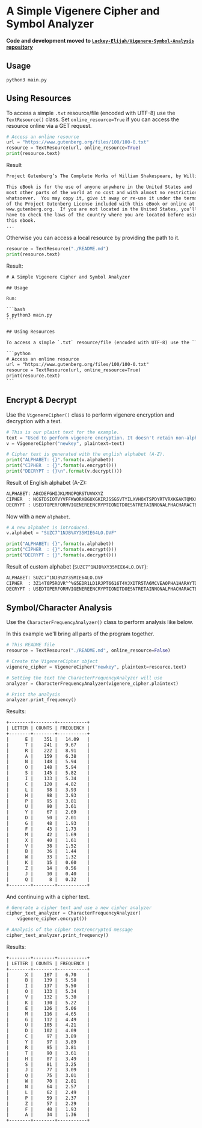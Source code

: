 # A Simple Vigenere Cipher and Symbol Analyzer

**Code and development moved to [`Luckey-Elijah/Vigenere-Symbol-Analysis` repository](https://github.com/Luckey-Elijah/Vigenere-Symbol-Analysis)**

## Usage

```shell
python3 main.py
```

## Using Resources

To access a simple `.txt` resource/file (encoded with UTF-8) use the `TextResource()` class. Set `online_resource=True` if you can access the resource online via a GET request.

```python
# Access an online resource
url = "https://www.gutenberg.org/files/100/100-0.txt"
resource = TextResource(url, online_resource=True)
print(resource.text)
```

Result

```txt
Project Gutenberg’s The Complete Works of William Shakespeare, by William Shakespeare

This eBook is for the use of anyone anywhere in the United States and
most other parts of the world at no cost and with almost no restrictions
whatsoever.  You may copy it, give it away or re-use it under the terms
of the Project Gutenberg License included with this eBook or online at
www.gutenberg.org.  If you are not located in the United States, you’ll
have to check the laws of the country where you are located before using
this ebook.
...
```

Otherwise you can access a local resource by providing the path to it.

```python
resource = TextResource("./README.md")
print(resource.text)
```

Result:

````txt
# A Simple Vigenere Cipher and Symbol Analyzer

## Usage

Run:

```bash
$ python3 main.py
```

## Using Resources

To access a simple `.txt` resource/file (encoded with UTF-8) use the `TextResource()` class. Set `online_resource=True` if you can access the resource online via a GET request.

```python
# Access an online resource
url = "https://www.gutenberg.org/files/100/100-0.txt"
resource = TextResource(url, online_resource=True)
print(resource.text)
```
````

## Encrypt & Decrypt

Use the `VigenereCipher()` class to perform vigenere encryption and decryption with a text.

```python
# This is our plaint text for the example.
text = "Used to perform vigenere encryption. It doesn't retain non-alpha characters."
v = VigenereCipher("newkey", plaintext=text)

# Cipher text is generated with the english alphabet (A-Z).
print("ALPHABET: {}".format(v.alphabet))
print("CIPHER  : {}".format(v.encrypt()))
print("DECRYPT : {}\n".format(v.decrypt()))
```

Result of English alphabet (A-Z):

```txt
ALPHABET: ABCDEFGHIJKLMNOPQRSTUVWXYZ
CIPHER  : NCGTDSIOTVYVFFKWORXBGUXGKIRJSSGSVTYILXVHOXTSPDYRTVRXKGAKTQMXXBU
DECRYPT : USEDTOPERFORMVIGENEREENCRYPTIONITDOESNTRETAINNONALPHACHARACTERS
```

Now with a new `alphabet`.

```python
# A new alphabet is introduced.
v.alphabet = "SUZC7^1NJB%XY35MIE64LO.DVF"

print("ALPHABET: {}".format(v.alphabet))
print("CIPHER  : {}".format(v.encrypt()))
print("DECRYPT : {}".format(v.decrypt()))
```

Result of custom alphabet (`SUZC7^1NJB%XY35MIE64LO.DVF`):

```txt
ALPHABET: SUZC7^1NJB%XY35MIE64LO.DVF
CIPHER  : 3Z14T6P5ROVR^^%G5EDR1LD1RJPT6616T4VJXDTR5TA6MCVEAOPHA1HARAYTDRL
DECRYPT : USEDTOPERFORMVIGENEREENCRYPTIONITDOESNTRETAINNONALPHACHARACTERS
```

## Symbol/Character Analysis

Use the `CharacterFrequencyAnalyzer()` class to perform analysis like below.

In this example we'll bring all parts of the program together.

```python
# This README file
resource = TextResource("./README.md", online_resource=False)

# Create the VigenereCipher object
vigenere_cipher = VigenereCipher("newkey", plaintext=resource.text)

# Setting the text the CharacterFrequencyAnalyzer will use
analyzer = CharacterFrequencyAnalyzer(vigenere_cipher.plaintext)

# Print the analysis
analyzer.print_frequency()
```

Results:

```txt
+--------+--------+-----------+
| LETTER | COUNTS | FREQUENCY |
+--------+--------+-----------+
|      E |    351 |   14.09   |
|      T |    241 |   9.67    |
|      R |    222 |   8.91    |
|      A |    159 |   6.38    |
|      N |    148 |   5.94    |
|      O |    148 |   5.94    |
|      S |    145 |   5.82    |
|      I |    133 |   5.34    |
|      C |    120 |   4.82    |
|      L |     98 |   3.93    |
|      H |     98 |   3.93    |
|      P |     95 |   3.81    |
|      U |     90 |   3.61    |
|      Y |     67 |   2.69    |
|      D |     50 |   2.01    |
|      G |     48 |   1.93    |
|      F |     43 |   1.73    |
|      M |     42 |   1.69    |
|      X |     40 |   1.61    |
|      V |     38 |   1.52    |
|      B |     36 |   1.44    |
|      W |     33 |   1.32    |
|      K |     15 |   0.60    |
|      Z |     14 |   0.56    |
|      J |     10 |   0.40    |
|      Q |      8 |   0.32    |
+--------+--------+-----------+
```

And continuing with a cipher text.

```python
# Generate a cipher text and use a new cipher analyzer
cipher_text_analyzer = CharacterFrequencyAnalyzer(
    vigenere_cipher.encrypt())

# Analysis of the cipher text/encrypted message
cipher_text_analyzer.print_frequency()
```

Results:

```txt
+--------+--------+-----------+
| LETTER | COUNTS | FREQUENCY |
+--------+--------+-----------+
|      X |    167 |   6.70    |
|      B |    139 |   5.58    |
|      I |    137 |   5.50    |
|      O |    133 |   5.34    |
|      V |    132 |   5.30    |
|      K |    130 |   5.22    |
|      E |    126 |   5.06    |
|      M |    116 |   4.65    |
|      G |    112 |   4.49    |
|      U |    105 |   4.21    |
|      D |    102 |   4.09    |
|      C |     97 |   3.89    |
|      Y |     97 |   3.89    |
|      R |     95 |   3.81    |
|      T |     90 |   3.61    |
|      H |     87 |   3.49    |
|      S |     81 |   3.25    |
|      J |     77 |   3.09    |
|      Q |     75 |   3.01    |
|      W |     70 |   2.81    |
|      N |     64 |   2.57    |
|      L |     62 |   2.49    |
|      P |     59 |   2.37    |
|      Z |     57 |   2.29    |
|      F |     48 |   1.93    |
|      A |     34 |   1.36    |
+--------+--------+-----------+
```
